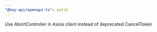 ```yaml
---
"@hey-api/openapi-ts": patch
---
```


Use AbortController in Axios client instead of deprecated CancelToken

